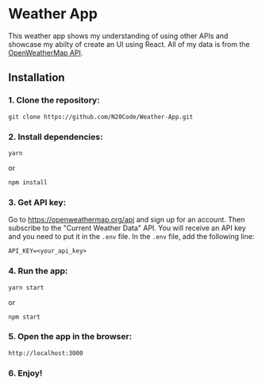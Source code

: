 # Weather App
This weather app shows my understanding of using other APIs and showcase my abilty of create an UI using React. All of my data is from the [OpenWeatherMap API](https://openweathermap.org/).

## Installation
### 1. Clone the repository:
```
git clone https://github.com/N20Code/Weather-App.git
```
### 2. Install dependencies:
```
yarn
```
or
```
npm install
```
### 3. Get API key:
Go to https://openweathermap.org/api and sign up for an account. Then subscribe to the "Current Weather Data" API. You will receive an API key and you need to put it in the `.env` file. 
In the `.env` file, add the following line:
```
API_KEY=<your_api_key>
```
### 4. Run the app:
```
yarn start
```
or
```
npm start
```
### 5. Open the app in the browser:
```
http://localhost:3000
```
### 6. Enjoy!

